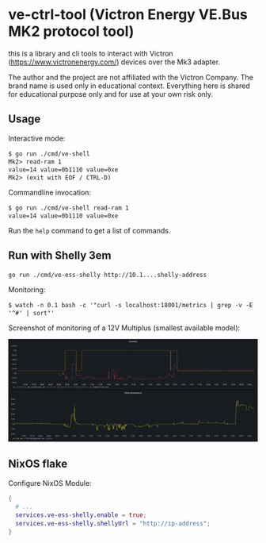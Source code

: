 # ve-ctrl-tool (Victron Energy VE.Bus MK2 protocol tool)

this is a library and cli tools to interact with Victron (https://www.victronenergy.com/) devices
over the Mk3 adapter.

The author and the project are not affiliated with the Victron Company. The brand name is used
only in educational context. Everything here is shared for educational purpose only and 
for use at your own risk only.

## Usage

Interactive mode:

```shell
$ go run ./cmd/ve-shell
Mk2> read-ram 1
value=14 value=0b1110 value=0xe
Mk2> (exit with EOF / CTRL-D)
```

Commandline invocation:

```shell
$ go run ./cmd/ve-shell read-ram 1
value=14 value=0b1110 value=0xe
```

Run the `help` command to get a list of commands.

## Run with Shelly 3em

```shell
go run ./cmd/ve-ess-shelly http://10.1....shelly-address
```

Monitoring:

```shell
$ watch -n 0.1 bash -c '"curl -s localhost:18001/metrics | grep -v -E '^#' | sort"'
```

Screenshot of monitoring of a 12V Multiplus (smallest available model):

![](README.grafana.png)

## NixOS flake

Configure NixOS Module:
```nix
{
  # ...
  services.ve-ess-shelly.enable = true;
  services.ve-ess-shelly.shellyUrl = "http://ip-address";
}
```